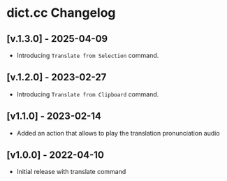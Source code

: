 # dict.cc Changelog

## [v.1.3.0] - 2025-04-09

- Introducing `Translate from Selection` command.

## [v.1.2.0] - 2023-02-27

- Introducing `Translate from Clipboard` command.

## [v1.1.0] - 2023-02-14

- Added an action that allows to play the translation pronunciation audio

## [v1.0.0] - 2022-04-10

- Initial release with translate command
